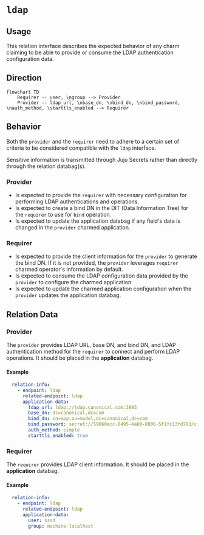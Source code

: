 # `ldap`

## Usage

This relation interface describes the expected behavior of any charm claiming to
be able to provide or consume the LDAP authentication configuration data.

## Direction

```mermaid
flowchart TD
    Requirer -- user, \ngroup --> Provider
    Provider -- ldap_url, \nbase_dn, \nbind_dn, \nbind_password, \nauth_method, \starttls_enabled --> Requirer
```

## Behavior

Both the `provider` and the `requirer` need to adhere to a certain set of
criteria to be considered compatible with the `ldap` interface.

Sensitive information is transmitted through Juju Secrets rather than directly
through the relation databag(s).

### Provider

- Is expected to provide the `requirer` with necessary configuration for
  performing LDAP authentications and operations.
- Is expected to create a bind DN in the DIT (Data Information Tree) for
  the `requirer` to use for `bind` operation.
- Is expected to update the application databag if any field's data is changed
  in the `provider` charmed application.

### Requirer

- Is expected to provide the client information for the `provider` to generate
  the bind DN. If it is not provided, the `provider` leverages `requirer`
  charmed operator's information by default.
- Is expected to consume the LDAP configuration data provided by the `provider`
  to configure the charmed application.
- Is expected to update the charmed application configuration when
  the `provider` updates the application databag.

## Relation Data

### Provider

The `provider` provides LDAP URL, base DN, and bind DN, and LDAP
authentication method for the `requirer` to connect and perform LDAP operations.
It should be placed in the **application** databag.

#### Example

```yaml
  relation-info:
    - endpoint: ldap
      related-endpoint: ldap
      application-data:
        ldap_url: ldap://ldap.canonical.com:3893
        base_dn: dc=canonical,dc=com
        bind_dn: cn=app,ou=model,dc=canonical,dc=com
        bind_password: secret://59060ecc-0495-4a80-8006-5f1fc13fd783/cjqub6vubg2s77p3nio0
        auth_method: simple
        starttls_enabled: true
``````

### Requirer

The `requirer` provides LDAP client information. It should be placed in the
**application** databag.

#### Example

```yaml
  relation-info:
    - endpoint: ldap
      related-endpoint: ldap
      application-data:
        user: sssd
        group: machine-localhost
```
